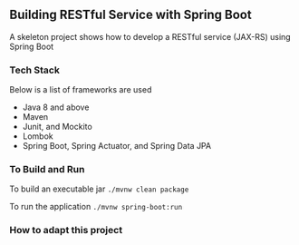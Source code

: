 ## Building RESTful Service with Spring Boot 
A skeleton project shows how to develop a RESTful service (JAX-RS) using Spring Boot

### Tech Stack
Below is a list of frameworks are used

+ Java 8 and above
+ Maven
+ Junit, and Mockito
+ Lombok
+ Spring Boot, Spring Actuator, and Spring Data JPA

### To Build and Run

To build an executable jar
`./mvnw clean package`

To run the application
`./mvnw spring-boot:run`

### How to adapt this project